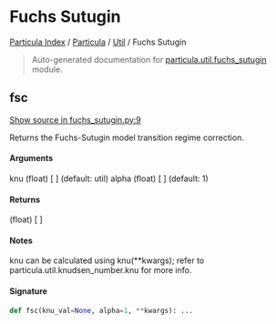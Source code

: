 # Fuchs Sutugin

[Particula Index](../../README.md#particula-index) / [Particula](../index.md#particula) / [Util](./index.md#util) / Fuchs Sutugin

> Auto-generated documentation for [particula.util.fuchs_sutugin](https://github.com/uncscode/particula/blob/main/particula/util/fuchs_sutugin.py) module.

## fsc

[Show source in fuchs_sutugin.py:9](https://github.com/uncscode/particula/blob/main/particula/util/fuchs_sutugin.py#L9)

Returns the Fuchs-Sutugin model transition regime correction.

#### Arguments

knu     (float)  [ ] (default: util)
alpha   (float)  [ ] (default: 1)

#### Returns

(float)  [ ]

#### Notes

knu can be calculated using knu(**kwargs);
refer to particula.util.knudsen_number.knu for more info.

#### Signature

```python
def fsc(knu_val=None, alpha=1, **kwargs): ...
```
